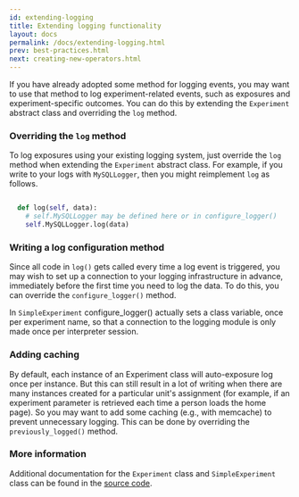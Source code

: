 ```yaml
---
id: extending-logging
title: Extending logging functionality
layout: docs
permalink: /docs/extending-logging.html
prev: best-practices.html
next: creating-new-operators.html
---
```


If you have already adopted some method for logging events, you may want to use that method to log experiment-related events, such as exposures and experiment-specific outcomes. You can do this by extending the `Experiment` abstract class and overriding the `log` method.

### Overriding the `log` method
To log exposures using your existing logging system, just override the `log`
method when extending the `Experiment` abstract class.
For example, if you write to your logs with `MySQLLogger`, then you might
reimplement `log` as follows.

```python

  def log(self, data):
    # self.MySQLLogger may be defined here or in configure_logger()
    self.MySQLLogger.log(data)

```

### Writing a log configuration method
Since all code in `log()` gets called every time a log event is triggered,
you may wish to set up a connection to your logging infrastructure in advance,
immediately before the first time you need to log the data.
To do this, you can override the `configure_logger()` method.

In `SimpleExperiment` configure_logger() actually sets a class variable, once
per experiment name, so that a connection to the logging module is only made
once per interpreter session.


### Adding caching
By default, each instance of an Experiment class will auto-exposure log once
per instance.  But this can still result in a lot of writing when there are
many instances created for a particular unit's assignment (for example,
  if an experiment parameter is retrieved each time a person loads the home
  page).
So you may want to add some caching (e.g., with memcache) to prevent
unnecessary logging. This can be done by overriding the `previously_logged()`
method.

### More information
Additional documentation for the `Experiment` class and `SimpleExperiment` class
can be found in the [source code](https://github.com/facebook/planout/blob/master/planout/experiment.py).
